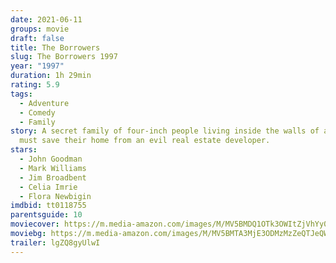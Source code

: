 ```yaml
---
date: 2021-06-11
groups: movie
draft: false
title: The Borrowers
slug: The Borrowers 1997
year: "1997"
duration: 1h 29min
rating: 5.9
tags:
  - Adventure
  - Comedy
  - Family
story: A secret family of four-inch people living inside the walls of a house
  must save their home from an evil real estate developer.
stars:
  - John Goodman
  - Mark Williams
  - Jim Broadbent
  - Celia Imrie
  - Flora Newbigin
imdbid: tt0118755
parentsguide: 10
moviecover: https://m.media-amazon.com/images/M/MV5BMDQ1OTk3OWItZjVhYy00YWFlLWE1N2ItN2U1MDVlZmE5YWZlXkEyXkFqcGdeQXVyNzc5MjA3OA@@._V1_FMjpg_UY723_.jpg
moviebg: https://m.media-amazon.com/images/M/MV5BMTA3MjE3ODMzMzZeQTJeQWpwZ15BbWU2MDQyMTc4Ng@@._V1_FMjpg_UX475_.jpg
trailer: lgZQ8gyUlwI
---
```

